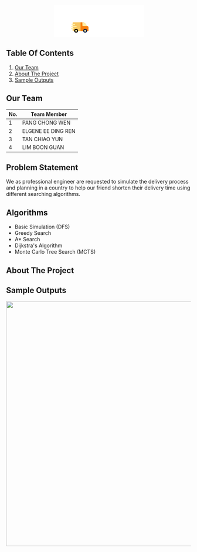<!-- PROJECT LOGO -->
<br />
<p align="center">
    <img src="src/res/logoTitle.png" alt="Logo" >
</p>

<!--TABLE OF CONTENTS-->
## Table Of Contents
  1. [Our Team](#our-team)
  2. [About The Project](#about-the-project)
  3. [Sample Outputs](#sample-outputs)


<!--OUR TEAM-->
## Our Team
No. | Team Member
--- | --- | 
1 | PANG CHONG WEN
2 | ELGENE EE DING REN
3 | TAN CHIAO YUN
4 | LIM BOON GUAN

## Problem Statement
We as professional engineer are requested to simulate the delivery process and planning in a country to help our friend shorten their delivery time using different searching algorithms.

## Algorithms
- Basic Simulation (DFS)
- Greedy Search
- A* Search
- Dijkstra's Algorithm
- Monte Carlo Tree Search (MCTS)


<!--ABOUT THE PROJECT-->
## About The Project




## Sample Outputs
<p align="center">
    <img src="src/res/demo.gif" width="800" height="665.82" />
</p>

